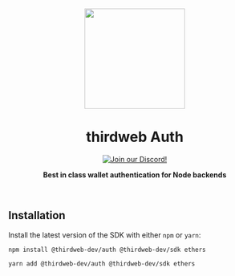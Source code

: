 <p align="center">
<br />
<a href="https://thirdweb.com"><img src="https://github.com/thirdweb-dev/typescript-sdk/blob/main/logo.svg?raw=true" width="200" alt=""/></a>
<br />
</p>
<h1 align="center">thirdweb Auth</h1>
<p align="center">
<a href="https://discord.gg/thirdweb"><img alt="Join our Discord!" src="https://img.shields.io/discord/834227967404146718.svg?color=7289da&label=discord&logo=discord&style=flat"/></a>

</p>
<p align="center"><strong>Best in class wallet authentication for Node backends</strong></p>
<br />

## Installation

Install the latest version of the SDK with either `npm` or `yarn`:

```shell
npm install @thirdweb-dev/auth @thirdweb-dev/sdk ethers
```
```shell
yarn add @thirdweb-dev/auth @thirdweb-dev/sdk ethers
```

